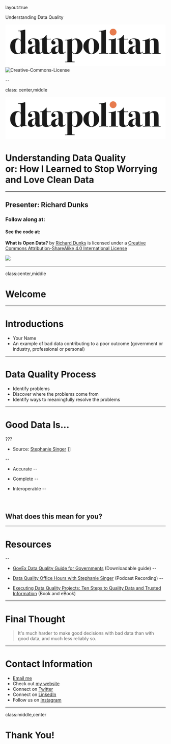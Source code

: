 layout:true

<div class="header">
  
  <p class="header-text">Understanding Data Quality</p>
</div>
<div class="footer">
  <p class="footer-text">
    <img src="images/datapolitan-logo-01.svg" class="logo_new">
    <span xmlns:dct="http://purl.org/dc/terms/" property="dct:title">
      <img alt="Creative-Commons-License" style="border-width:0" src="https://i.creativecommons.org/l/by-sa/4.0/80x15.png" />
      </p>
</div>

--

class: center,middle

![img-center-40](images/datapolitan-logo-01.svg)

# Understanding Data Quality <br>or: How I Learned to Stop Worrying and Love Clean Data

- - -

## Presenter: Richard Dunks

### Follow along at: 

#### See the code at: 

<p class="license-text"><strong><strong>What is Open Data?</strong></strong> by <a xmlns:cc="http://creativecommons.org/ns#" href="http://www.datapolitan.com" property="cc:attributionName" rel="cc:attributionURL">Richard Dunks</a> is licensed under a <a rel="license" href="http://creativecommons.org/licenses/by-sa/4.0/">Creative Commons Attribution-ShareAlike 4.0 International License</a></p>

<a rel="license" href="http://creativecommons.org/licenses/by-sa/4.0/"><img style="border-width:0;width:8%" src="https://i.creativecommons.org/l/by-sa/4.0/80x15.png" /></a>

---

class:center,middle
# Welcome

---

# Introductions
+ Your Name
+ An example of bad data contributing to a poor outcome (government or industry, professional or personal)

---

# Data Quality Process
+ Identify problems
+ Discover where the problems come from
+ Identify ways to meaningfully resolve the problems

---

# Good Data Is...
???
+ Source: [Stephanie Singer](https://www.linkedin.com/in/stephanie-singer-68499a/) ]]

--

+ Accurate
--

+ Complete
--

+ Interoperable
--


##### &nbsp;
## What does this mean for you?

---

# Resources
--

+ [GovEx Data Quality Guide for Governments](http://campaignscientific.com/data/uploads/dataqualityguideforgovernments.pdf) (Downloadable guide)
--

+ [Data Quality Office Hours with Stephanie Singer](https://govex.jhu.edu/wiki/data-quality-september-2016-office-hours/) (Podcast Recording)
--

+ [Executing Data Quality Projects: Ten Steps to Quality Data and Trusted Information](http://www.gfalls.com/ten-steps-data-quality-book/) (Book and eBook)

---

# Final Thought
> It's much harder to make good decisions with bad data than with good data, and much less reliably so.

---

# Contact Information
+ [Email me](mailto:richard[at]datapolitan[dot]com)
+ Check out [my website](https://wwww.datapolitan.com)
+ Connect on [Twitter](https://twitter.com/Datapolitan)
+ Connect on [LinkedIn](https://www.linkedin.com/in/richarddunks/)
+ Follow us on [Instagram](https://www.instagram.com/datapolitan/)

---

class:middle,center
# Thank You!

